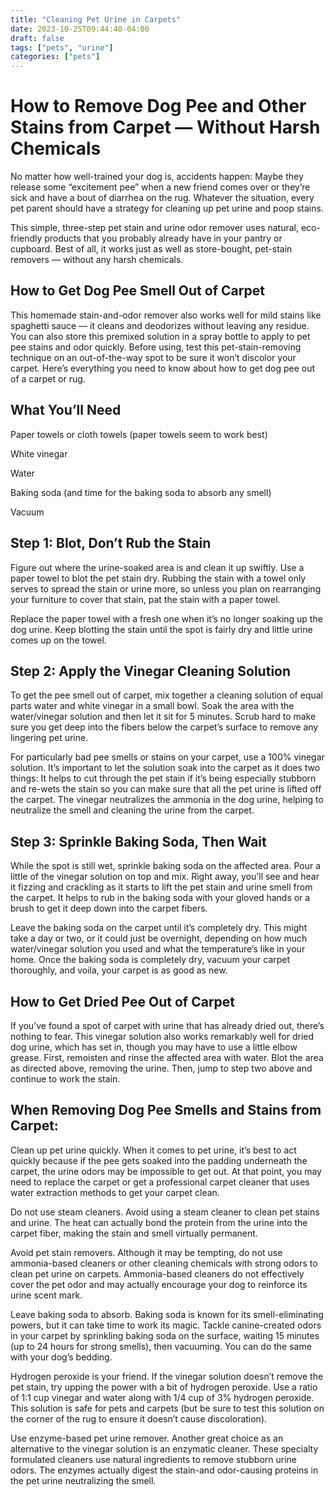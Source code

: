 ```yaml
---
title: "Cleaning Pet Urine in Carpets"
date: 2023-10-25T09:44:40-04:00
draft: false
tags: ["pets", "urine"]
categories: ["pets"]
---
```


# How to Remove Dog Pee and Other Stains from Carpet — Without Harsh Chemicals

No matter how well-trained your dog is, accidents happen: Maybe they release some “excitement pee” when a new friend comes over or they’re sick and have a bout of diarrhea on the rug. Whatever the situation, every pet parent should have a strategy for cleaning up pet urine and poop stains.

This simple, three-step pet stain and urine odor remover uses natural, eco-friendly products that you probably already have in your pantry or cupboard. Best of all, it works just as well as store-bought, pet-stain removers — without any harsh chemicals.

## How to Get Dog Pee Smell Out of Carpet
This homemade stain-and-odor remover also works well for mild stains like spaghetti sauce — it cleans and deodorizes without leaving any residue. You can also store this premixed solution in a spray bottle to apply to pet pee stains and odor quickly. Before using, test this pet-stain-removing technique on an out-of-the-way spot to be sure it won’t discolor your carpet. Here’s everything you need to know about how to get dog pee out of a carpet or rug.

## What You’ll Need
Paper towels or cloth towels (paper towels seem to work best)

White vinegar

Water

Baking soda (and time for the baking soda to absorb any smell)

Vacuum

## Step 1: Blot, Don’t Rub the Stain
Figure out where the urine-soaked area is and clean it up swiftly. Use a paper towel to blot the pet stain dry. Rubbing the stain with a towel only serves to spread the stain or urine more, so unless you plan on rearranging your furniture to cover that stain, pat the stain with a paper towel.

Replace the paper towel with a fresh one when it’s no longer soaking up the dog urine. Keep blotting the stain until the spot is fairly dry and little urine comes up on the towel.

## Step 2: Apply the Vinegar Cleaning Solution
To get the pee smell out of carpet, mix together a cleaning solution of equal parts water and white vinegar in a small bowl. Soak the area with the water/vinegar solution and then let it sit for 5 minutes. Scrub hard to make sure you get deep into the fibers below the carpet’s surface to remove any lingering pet urine.

For particularly bad pee smells or stains on your carpet, use a 100% vinegar solution. It’s important to let the solution soak into the carpet as it does two things: It helps to cut through the pet stain if it’s being especially stubborn and re­-wets the stain so you can make sure that all the pet urine is lifted off the carpet. The vinegar neutralizes the ammonia in the dog urine, helping to neutralize the smell and cleaning the urine from the carpet.

## Step 3: Sprinkle Baking Soda, Then Wait
While the spot is still wet, sprinkle baking soda on the affected area. Pour a little of the vinegar solution on top and mix. Right away, you’ll see and hear it fizzing and crackling as it starts to lift the pet stain and urine smell from the carpet. It helps to rub in the baking soda with your gloved hands or a brush to get it deep down into the carpet fibers.

Leave the baking soda on the carpet until it’s completely dry. This might take a day or two, or it could just be overnight, depending on how much water/vinegar solution you used and what the temperature’s like in your home. Once the baking soda is completely dry, vacuum your carpet thoroughly, and voila, your carpet is as good as new.

## How to Get Dried Pee Out of Carpet
If you’ve found a spot of carpet with urine that has already dried out, there’s nothing to fear. This vinegar solution also works remarkably well for dried dog urine, which has set in, though you may have to use a little elbow grease. First, remoisten and rinse the affected area with water. Blot the area as directed above, removing the urine. Then, jump to step two above and continue to work the stain.

## When Removing Dog Pee Smells and Stains from Carpet:
Clean up pet urine quickly. When it comes to pet urine, it’s best to act quickly because if the pee gets soaked into the padding underneath the carpet, the urine odors may be impossible to get out. At that point, you may need to replace the carpet or get a professional carpet cleaner that uses water extraction methods to get your carpet clean.

Do not use steam cleaners. Avoid using a steam cleaner to clean pet stains and urine. The heat can actually bond the protein from the urine into the carpet fiber, making the stain and smell virtually permanent.

Avoid pet stain removers. Although it may be tempting, do not use ammonia-based cleaners or other cleaning chemicals with strong odors to clean pet urine on carpets. Ammonia-based cleaners do not effectively cover the pet odor and may actually encourage your dog to reinforce its urine scent mark.

Leave baking soda to absorb. Baking soda is known for its smell-eliminating powers, but it can take time to work its magic. Tackle canine-created odors in your carpet by sprinkling baking soda on the surface, waiting 15 minutes (up to 24 hours for strong smells), then vacuuming. You can do the same with your dog’s bedding.

Hydrogen peroxide is your friend. If the vinegar solution doesn’t remove the pet stain, try upping the power with a bit of hydrogen peroxide. Use a ratio of 1:1 cup vinegar and water along with 1/4 cup of 3% hydrogen peroxide. This solution is safe for pets and carpets (but be sure to test this solution on the corner of the rug to ensure it doesn’t cause discoloration).

Use enzyme-based pet urine remover. Another great choice as an alternative to the vinegar solution is an enzymatic cleaner. These specialty formulated cleaners use natural ingredients to remove stubborn urine odors. The enzymes actually digest the stain-and odor-causing proteins in the pet urine neutralizing the smell.